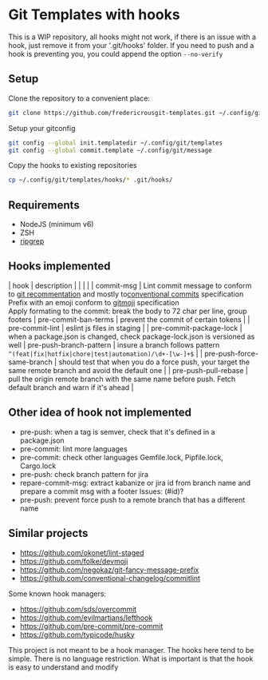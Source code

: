 # Git Templates with hooks

This is a WIP repository, all hooks might not work, if there is an issue with a hook, just remove it from your '.git/hooks' folder. If you need to push and a hook is preventing you, you could append the option `--no-verify`

## Setup

Clone the repository to a convenient place:

```sh
git clone https://github.com/fredericrousgit-templates.git ~/.config/git/templates
```

Setup your gitconfig

```sh
git config --global init.templatedir ~/.config/git/templates
git config --global commit.template ~/.config/git/message
```

Copy the hooks to existing repositories

```sh
cp ~/.config/git/templates/hooks/* .git/hooks/
```

## Requirements

- NodeJS (minimum v6)
- ZSH
- [ripgrep](https://github.com/BurntSushi/ripgrep/)
## Hooks implemented

| hook | description |
| | |
| commit-msg | Lint commit message to conform to [git recommentation](https://git-scm.com/docs/git-commit) and mostly to[conventional commits]( https://www.conventionalcommits.org/en/v1.0.0/) specification<br>Prefix with an emoji conform to [gitmoji](https://gitmoji.dev/) specification<br>Apply formating to the commit: break the body to 72 char per line, group footers 
| pre-commit-ban-terms | prevent the commit of certain tokens |
| pre-commit-lint | eslint js files in staging |
| pre-commit-package-lock | when a package.json is changed, check package-lock.json is versioned as well 
| pre-push-branch-pattern | insure a branch follows pattern `^(feat|fix|hotfix|chore|test|automation)/\d+-[\w-]+$` |
| pre-push-force-same-branch | should test that when you do a force push, your target the same remote branch and avoid the default one |
| pre-push-pull-rebase | pull the origin remote branch with the same name before push. Fetch default branch and warn if it's ahead |

## Other idea of hook not implemented

- pre-push: when a tag is semver, check that it's defined in a package.json
- pre-commit: lint more languages
- pre-commit: check other languages Gemfile.lock, Pipfile.lock, Cargo.lock
- pre-push: check branch pattern for jira
- repare-commit-msg: extract kabanize or jira id from branch name and prepare a commit msg with a footer Issues: (#id)? <id>
- pre-push: prevent force push to a remote branch that has a different name

## Similar projects

- https://github.com/okonet/lint-staged
- https://github.com/folke/devmoji
- https://github.com/negokaz/git-fancy-message-prefix
- https://github.com/conventional-changelog/commitlint

Some known hook managers:

- https://github.com/sds/overcommit
- https://github.com/evilmartians/lefthook
- https://github.com/pre-commit/pre-commit
- https://github.com/typicode/husky

This project is not meant to be a hook manager. The hooks here tend to be simple.
There is no language restriction. What is important is that the hook is easy to understand and modify
